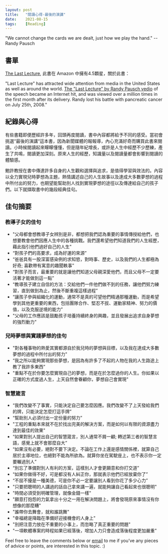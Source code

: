 ```yaml
---
layout: post
title:   "閱讀心得-最後的演講"
date:    2021-08-15
tags:    [Reading]
---
```


"We cannot change the cards we are dealt, just how we play the hand." --Randy Pausch

## 書單 ##

[The Last Lecture][lastlecture], 此書在 Amazon 中擁有4.5顆星，關於此書：

"Last Lecture" has attracted wide attention from media in the United States as well as around the world. [The "Last Lecture" by Randy Pausch vedio][lastlecturevideo] of the speech became an Internet hit, and was viewed over a million times in the first month after its delivery. Randy lost his battle with pancreatic cancer on July 25th, 2008."

## 紀錄與心得 ##

有些書籍即便歷經許多年，回頭再度閱讀，書中內容都將給予不同的感受。當初會挑選“最後的演講“這本書，因為新聞媒體的報報導，內心充滿好奇而購買此書來閱讀。小時候閱讀起來矇矇懂懂，但是隨年紀增長，或許是人生中經歷不少歷練，產生了共鳴，閱讀更加深刻。原來人生的經歷，知識量以及閱讀量都會影響到閱讀的體驗感。

鮑許教授在書中傳達許多自身的人生觀和選擇與追求，是值得學習與效法的。內容以全力實現兒時夢想為主題，熱情講述自己的人生故事以及達成大多數夢想的過程中所付出的努力，也期望能幫助別人找到實現夢想的途徑以及傳達給自己的孩子們。以下就擷取書中的幾段經典佳句。

## 佳句摘要 ##

### 教導子女的佳句 ###
<ul>
 <li>"父母都會想教導子女辨別是非，都想把我們認為重要的事情傳授給他們，也想要教會他們因應人生中的各種挑戰。我們還希望他們知道我們的人生經歷，藉此指引他們過好自己的人生"</li>
 <li>“對孩子們的高要求，成為好運的來源”</li>
 <li>“爸爸具有一股深富感染例的求知慾，對時事、歷史，以及我們的人生都極為好奇; 喜歡帶有寓意的趣聞軼事”</li>
 <li>“對孩子而言，最重要的就是讓他們知道父母親深愛他們，而且父母不一定要活著才能做到這一點”</li>
 <li>“教導孩子建立自信的方法：交給他們一件他們做不到的任務，讓他們努力練習，直到做到為止，然後不斷重複這樣過程”</li>
 <li>“讓孩子參與組織化的運動，通常不是真的可望他們精通那種運動，而是希望學到其他更重要的東西，包括團隊合作、堅忍不拔、運動家精神、努力的價值，以及克服逆境的能力”</li>
 <li>"父母的工作應該是鼓勵孩子培養持續終身的興趣，並且發展出追求自身夢想的強烈動力"</li>
</ul>

### 兒時夢想與實踐夢想的佳句 ###
<ul>
 <li>"對各種事物的熱愛其實都源自於我兒時的夢想與目標，以及我在達成大多數夢想的過程中所付出的努力"</li>
 <li>“我之所以能夠實現那些夢想，是因為有許多了不起的人物在我的人生路途上教了我許多東西”</li>
 <li>"重點不在於你要怎麼實現自己的夢想，而是在於怎麼過你的人生。你如果以正確的方式度過人生，上天自然會眷顧你，夢想自己會實現"</li>
</ul>

### 智慧箴言 ###
<ul>
 <li>“我們改變不了事實，只能決定自己要怎麼因應。我們改變不了上天發給我們的牌，只能決定怎麼打這手牌”</li>
 <li>“幫助別人必須付出一定份量的努力”</li>
 <li>"工程的重點本來就不在於找出完美的解決方案，而是如何以有限的資源盡力達到最佳的效果"</li>
 <li>“如果對別人提出自己的智慧箴言，別人通常不屑一顧; 轉述第三者的智慧言語，感覺上就不會那麼自大”</li>
 <li>“如果沒有必要，絕對不要下決定。不論在工作上還是感情關係裡，就算自己居於主導地位，也絕對不能為所欲為。就算你坐在駕駛座上，也不表示你一定要輾過別人”</li>
 <li>“別忘了準備對別人有利的方案，這樣別人才會更願意和你打交道”</li>
 <li>“如果你做得不好，可是都沒有人糾正你，那就表示他們已經放棄你了”</li>
 <li>“不屈不擾是一種美德，可是你不必一定要讓別人看到你花了多少心力”</li>
 <li>"只要把聰明的人講過的話自己拿來講一遍，就能夠讓自己看起來也很聰明"</li>
 <li>"時間必須受到明確管理，就像金錢一樣"</li>
 <li>"願意打抱怨的力氣拿出十分之一用在解決問題上，將會發現原來事情沒有你想像的那麼糟"</li>
 <li>"誰帶你去舞會，就和誰跳舞"</li>
 <li>"幸福總是降臨在準備好迎接機會的人身上"</li>
 <li>"別把注意力放在不重要的小事上，而忽略了真正重要的問題"</li>
 <li>"一項軟體專案的時程如果已經落後，增加人力只會造成落後程度更加嚴重"</li>
</ul>

[lastlecture]:https://www.url.com "https://www.url.com"

[lastlecturevideo]:https://youtu.be/j7zzQpvoYcQ "https://youtu.be/j7zzQpvoYcQ"

<p>Feel free to leave the comments below or <a href="mailto:qazqazqaz850@gmail.com">email</a> to me if you’ve any pieces of advice or points, are interested in this topic. :)
